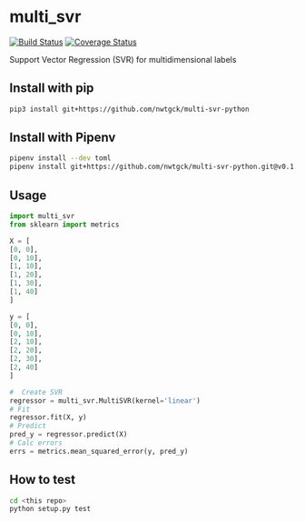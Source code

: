 # multi_svr
[![Build Status](https://travis-ci.org/nwtgck/multi-svr-python.svg?branch=develop)](https://travis-ci.org/nwtgck/multi-svr-python) [![Coverage Status](https://coveralls.io/repos/github/nwtgck/multi-svr-python/badge.svg?branch=develop)](https://coveralls.io/github/nwtgck/multi-svr-python?branch=develop)

Support Vector Regression (SVR) for multidimensional labels
 
 
## Install with pip
 
```bash
pip3 install git+https://github.com/nwtgck/multi-svr-python
```
 
## Install with Pipenv
 
```bash
pipenv install --dev toml
pipenv install git+https://github.com/nwtgck/multi-svr-python.git@v0.1.2#egg=multi_svr
```
 
 ## Usage
 
```python
import multi_svr
from sklearn import metrics

X = [
[0, 0],
[0, 10],
[1, 10],
[1, 20],
[1, 30],
[1, 40]
]

y = [
[0, 0],
[0, 10],
[2, 10],
[2, 20],
[2, 30],
[2, 40]
]

#  Create SVR
regressor = multi_svr.MultiSVR(kernel='linear')
# Fit
regressor.fit(X, y)
# Predict
pred_y = regressor.predict(X)
# Calc errors
errs = metrics.mean_squared_error(y, pred_y)
```

## How to test

```bash
cd <this repo>
python setup.py test
```